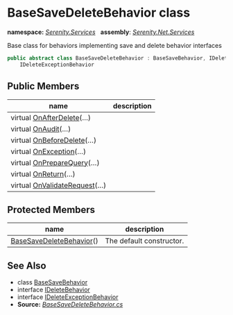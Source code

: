 # BaseSaveDeleteBehavior class
**namespace:** *[Serenity.Services](../README.md#serenity.services-namespace)*   **assembly**: *[Serenity.Net.Services](../README.md)*

Base class for behaviors implementing save and delete behavior interfaces

```csharp
public abstract class BaseSaveDeleteBehavior : BaseSaveBehavior, IDeleteBehavior, 
    IDeleteExceptionBehavior
```

## Public Members

| name | description |
| --- | --- |
| virtual [OnAfterDelete](BaseSaveDeleteBehavior/OnAfterDelete.md)(…) |  |
| virtual [OnAudit](BaseSaveDeleteBehavior/OnAudit.md)(…) |  |
| virtual [OnBeforeDelete](BaseSaveDeleteBehavior/OnBeforeDelete.md)(…) |  |
| virtual [OnException](BaseSaveDeleteBehavior/OnException.md)(…) |  |
| virtual [OnPrepareQuery](BaseSaveDeleteBehavior/OnPrepareQuery.md)(…) |  |
| virtual [OnReturn](BaseSaveDeleteBehavior/OnReturn.md)(…) |  |
| virtual [OnValidateRequest](BaseSaveDeleteBehavior/OnValidateRequest.md)(…) |  |

## Protected Members

| name | description |
| --- | --- |
| [BaseSaveDeleteBehavior](BaseSaveDeleteBehavior/BaseSaveDeleteBehavior.md)() | The default constructor. |

## See Also

* class [BaseSaveBehavior](BaseSaveBehavior.md)
* interface [IDeleteBehavior](IDeleteBehavior.md)
* interface [IDeleteExceptionBehavior](IDeleteExceptionBehavior.md)
* **Source:** *[BaseSaveDeleteBehavior.cs](https://github.com/serenity-is/Serenity/blob/master/src/Serenity.Net.Services/RequestHandlers/Save/BaseSaveDeleteBehavior.cs)*